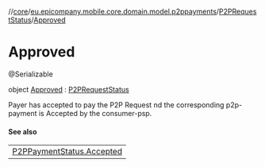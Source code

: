 //[core](../../../../index.md)/[eu.epicompany.mobile.core.domain.model.p2ppayments](../../index.md)/[P2PRequestStatus](../index.md)/[Approved](index.md)

# Approved

@Serializable

object [Approved](index.md) : [P2PRequestStatus](../index.md)

Payer has accepted to pay the P2P Request nd the corresponding p2p-payment is Accepted by the consumer-psp.

#### See also

| |
|---|
| [P2PPaymentStatus.Accepted](../../-p2-p-payment-status/-accepted/index.md) |
